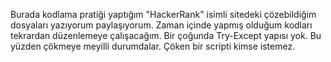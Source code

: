 Burada kodlama pratiği yaptığım "HackerRank" isimli sitedeki çözebildiğim dosyaları yazıyorum paylaşıyorum. Zaman içinde yapmış olduğum kodları tekrardan düzenlemeye çalışacağım.
Bir çoğunda Try-Except yapısı yok. Bu yüzden çökmeye meyilli durumdalar. Çöken bir scripti kimse istemez.

